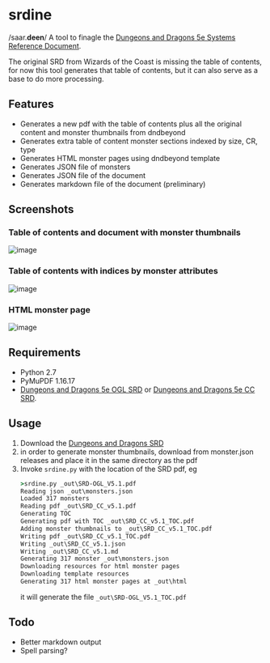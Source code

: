 # srdine

/saar.**deen**/ A tool to finagle the [Dungeons and Dragons 5e Systems Reference Document](https://dnd.wizards.com/resources/systems-reference-document).

The original SRD from Wizards of the Coast is missing the table of contents, for now this tool generates that table of contents, but it can also serve as a base to do more processing.

## Features
- Generates a new pdf with the table of contents plus all the original content and monster thumbnails from dndbeyond
- Generates extra table of content monster sections indexed by size, CR, type
- Generates HTML monster pages using dndbeyond template
- Generates JSON file of monsters
- Generates JSON file of the document
- Generates markdown file of the document (preliminary)


## Screenshots

### Table of contents and document with monster thumbnails

![image](https://github.com/antoniotejada/srdine/assets/6446344/fa53fecb-d113-4f6d-9ccd-de6bc8e078ed)


### Table of contents with indices by monster attributes

![image](https://github.com/antoniotejada/srdine/assets/6446344/6fbfeed7-0af3-4101-b6ae-24f6329c5439)

### HTML monster page 

![image](https://github.com/antoniotejada/srdine/assets/6446344/9d12f590-7bb6-4d23-9e3b-10d316269429)


## Requirements
- Python 2.7
- PyMuPDF 1.16.17
- [Dungeons and Dragons 5e OGL SRD](http://media.wizards.com/2016/downloads/DND/SRD-OGL_V5.1.pdf) or [Dungeons and Dragons 5e CC SRD](https://media.wizards.com/2023/downloads/dnd/SRD_CC_v5.1.pdf).

## Usage
1. Download the [Dungeons and Dragons SRD](https://media.wizards.com/2023/downloads/dnd/SRD_CC_v5.1.pdf)
1. in order to generate monster thumbnails, download from monster.json releases and place it in the same directory as the pdf
1. Invoke `srdine.py` with the location of the SRD pdf, eg
    ```bat
    >srdine.py _out\SRD-OGL_V5.1.pdf
    Reading json _out\monsters.json
    Loaded 317 monsters
    Reading pdf _out\SRD_CC_v5.1.pdf
    Generating TOC
    Generating pdf with TOC _out\SRD_CC_v5.1_TOC.pdf
    Adding monster thumbnails to _out\SRD_CC_v5.1_TOC.pdf
    Writing pdf _out\SRD_CC_v5.1_TOC.pdf
    Writing _out\SRD_CC_v5.1.json
    Writing _out\SRD_CC_v5.1.md
    Generating 317 monster _out\monsters.json
    Downloading resources for html monster pages
    Downloading template resources
    Generating 317 html monster pages at _out\html
    ```
    it will generate the file `_out\SRD-OGL_V5.1_TOC.pdf`
    
## Todo
- Better markdown output
- Spell parsing?